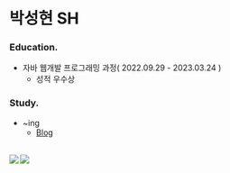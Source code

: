 # 박성현 SH

### Education.
<ul>
  <li>자바 웹개발 프로그래밍 과정( 2022.09.29 - 2023.03.24 )
    <ul>
      <li>성적 우수상</li>
    </ul>
  </li>
</ul>

### Study.
<ul>
  <li>~ing
    <ul>
      <li><a href="https://recod-memory.tistory.com/">Blog</a></li>
    </ul>
  </li>
</ul>

<br>

<a href="https://github.com/scars97/github-readme-stats">
  <img align="left" src="https://github-readme-stats.vercel.app/api?username=scars97&show_icons=true&theme=transparent" />
</a>

<a href="https://github.com/scars97/github-readme-stats">
  <img src="https://github-readme-stats.vercel.app/api/top-langs/?username=scars97&layout=compact&theme=transparent" />
</a>
